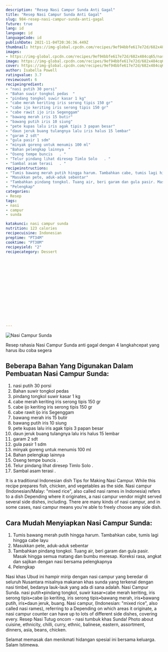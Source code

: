 ```yaml
---
description: "Resep Nasi Campur Sunda Anti Gagal"
title: "Resep Nasi Campur Sunda Anti Gagal"
slug: 984-resep-nasi-campur-sunda-anti-gagal
future: true
lang: id
language: id
languageCode: id
publishDate: 2021-11-04T20:36:36.449Z 
thumbnail: https://img-global.cpcdn.com/recipes/9ef94bbfe617e72d/682x484cq65/nasi-campur-sunda-foto-resep-utama.png
images:
- https://img-global.cpcdn.com/recipes/9ef94bbfe617e72d/682x484cq65/nasi-campur-sunda-foto-resep-utama.png
image: https://img-global.cpcdn.com/recipes/9ef94bbfe617e72d/682x484cq65/nasi-campur-sunda-foto-resep-utama.png
cover: https://img-global.cpcdn.com/recipes/9ef94bbfe617e72d/682x484cq65/nasi-campur-sunda-foto-resep-utama.png
author: Isabella Powell
ratingvalue: 3.7
reviewcount: 6
recipeingredient:
- "nasi putih 30 porsi"
- "Bahan suwir tongkol pedas  "
- "pindang tongkol suwir kasar 1 kg"
- "cabe merah keriting iris serong tipis 150 gr"
- "cabe ijo keriting iris serong tipis 150 gr"
- "cabe rawit ijo iris Segenggam"
- "bawang merah iris 15 butir"
- "bawang putih iris 10 siung"
- "pete kupas lalu iris agak tipis 3 papan besar"
- "daun jeruk buang tulangnya lalu iris halus 15 lembar"
- "garam 2 sdt"
- "gula pasir 1 sdm"
- "minyak goreng untuk menumis 100 ml"
- "Bahan pelengkap lainnya  "
- "Oseng tempe buncis   . "
- "Telur pindang lihat diresep Timlo Solo   . "
- "Sambal asam terasi   . "
recipeinstructions:
- "Tumis bawang merah putih hingga harum. Tambahkan cabe, tumis lagi hingga cabe layu"
- "Masukkan pete, aduk-aduk sebentar"
- "Tambahkan pindang tongkol. Tuang air, beri garam dan gula pasir. Masak hingga semua matang dan bumbu meresap. Koreksi rasa, angkat dan sajikan dengan nasi bersama pelengkapnya"
- "Pelengkap"
categories:
- Resep
tags:
- nasi
- campur
- sunda

katakunci: nasi campur sunda 
nutrition: 123 calories
recipecuisine: Indonesian
preptime: "PT34M"
cooktime: "PT30M"
recipeyield: "2"
recipecategory: Dessert


     
    
    
    
    
    
    
    
    
    
    
      
    
---
```



![Nasi Campur Sunda](https://img-global.cpcdn.com/recipes/9ef94bbfe617e72d/682x484cq65/nasi-campur-sunda-foto-resep-utama.png)

Resep rahasia Nasi Campur Sunda  anti gagal dengan 4 langkahcepat yang harus ibu coba segera

<!--inarticleads1-->

## Beberapa Bahan Yang Digunakan Dalam Pembuatan Nasi Campur Sunda:

1. nasi putih 30 porsi
1. Bahan suwir tongkol pedas  
1. pindang tongkol suwir kasar 1 kg
1. cabe merah keriting iris serong tipis 150 gr
1. cabe ijo keriting iris serong tipis 150 gr
1. cabe rawit ijo iris Segenggam
1. bawang merah iris 15 butir
1. bawang putih iris 10 siung
1. pete kupas lalu iris agak tipis 3 papan besar
1. daun jeruk buang tulangnya lalu iris halus 15 lembar
1. garam 2 sdt
1. gula pasir 1 sdm
1. minyak goreng untuk menumis 100 ml
1. Bahan pelengkap lainnya  
1. Oseng tempe buncis   . 
1. Telur pindang lihat diresep Timlo Solo   . 
1. Sambal asam terasi   . 

It is a traditional Indonesian dish Tips for Making Nasi Campur. While this recipe prepares fish, chicken, and vegetables as the side. Nasi campur (Indonesian/Malay: &#34;mixed rice&#34;, also called nasi rames in Indonesia) refers to a dish Depending where it originates, a nasi campur vendor might served several side dishes, including. There are many kinds of nasi campur, and in some cases, nasi campur means you&#39;re able to freely choose any side dish. 

<!--inarticleads2-->

## Cara Mudah Menyiapkan Nasi Campur Sunda:

1. Tumis bawang merah putih hingga harum. Tambahkan cabe, tumis lagi hingga cabe layu
1. Masukkan pete, aduk-aduk sebentar
1. Tambahkan pindang tongkol. Tuang air, beri garam dan gula pasir. Masak hingga semua matang dan bumbu meresap. Koreksi rasa, angkat dan sajikan dengan nasi bersama pelengkapnya
1. Pelengkap


Nasi khas Ubud ini hampir mirip dengan nasi campur yang beredar di seluruh Nusantara misalnya makanan khas sunda yang terkenal dengan nasi timbel, bedanya lauk-lauk yang ada di sana adalah. Nasi Campur Sunda. nasi putih•pindang tongkol, suwir kasar•cabe merah keriting, iris serong tipis•cabe ijo keriting, iris serong tipis•bawang merah, iris•bawang putih, iris•daun jeruk, buang. Nasi campur, (Indonesian: &#34;mixed rice&#34;, also called nasi rames), referring to a Depending on which areas it originate, a nasi campur counter can have up to lots of different side dishes, covering every. Resep Nasi Tutug oncom - nasi tumbuk khas Sunda! Photo about cuisine, ethnicity, chilli, curry, ethnic, balinese, eastern, assortment, dinners, asia, beans, chicken. 

Selamat memasak dan menikmati hidangan spesial ini bersama keluarga. Salam Istimewa.
